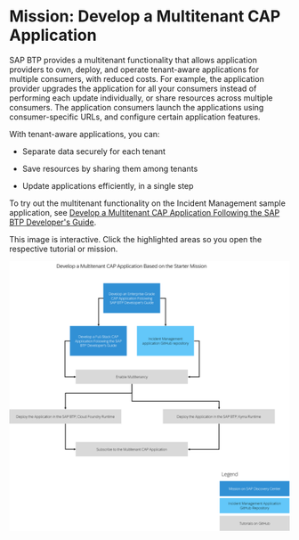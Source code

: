 <!-- loio6d2cbe949ab84e13ba8999fe98c2f43e -->

# Mission: Develop a Multitenant CAP Application

SAP BTP provides a multitenant functionality that allows application providers to own, deploy, and operate tenant-aware applications for multiple consumers, with reduced costs. For example, the application provider upgrades the application for all your consumers instead of performing each update individually, or share resources across multiple consumers. The application consumers launch the applications using consumer-specific URLs, and configure certain application features.

With tenant-aware applications, you can:

-   Separate data securely for each tenant

-   Save resources by sharing them among tenants

-   Update applications efficiently, in a single step


To try out the multitenant functionality on the Incident Management sample application, see [Develop a Multitenant CAP Application Following the SAP BTP Developer's Guide](https://discovery-center.cloud.sap/protected/index.html#/missiondetail/4502/4789/).



This image is interactive. Click the highlighted areas so you open the respective tutorial or mission.

![](images/Mission_Develop_a_Multitenant_CAP_Application_1f4feba.png)

